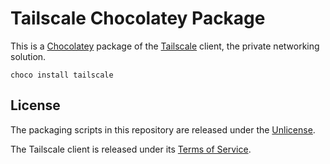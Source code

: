 # Tailscale Chocolatey Package

This is a [Chocolatey][] package of the [Tailscale][] client, the private
networking solution.

```
choco install tailscale
```

[Chocolatey]: https://chocolatey.org/
[Tailscale]: https://tailscale.com/

## License

The packaging scripts in this repository are released under the [Unlicense][].

The Tailscale client is released under its [Terms of Service][].

[Unlicense]: https://unlicense.org/
[Terms of Service]: https://tailscale.com/terms
